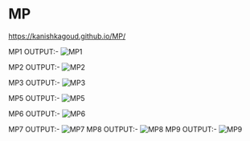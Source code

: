 # MP
https://kanishkagoud.github.io/MP/

MP1 OUTPUT:-  ![MP1](https://github.com/KANISHKAgoud/MP/assets/152781104/6727975d-dec2-4cd5-a89e-3b2c5c0f501a)


MP2 OUTPUT:-  ![MP2](https://github.com/KANISHKAgoud/MP/assets/152781104/2a6e5dfa-6575-48e3-b8ed-6f31df54412e)


MP3 OUTPUT:-  ![MP3](https://github.com/KANISHKAgoud/MP/assets/152781104/876f8b41-8c9c-4e6c-8d13-0329b3dcde4f)


MP5 OUTPUT:-  ![MP5](https://github.com/KANISHKAgoud/MP/assets/152781104/4bf8b2b8-3049-401e-9867-743630c08934)


MP6 OUTPUT:-  ![MP6](https://github.com/KANISHKAgoud/MP/assets/152781104/f3d675e6-623a-47bf-bbbf-66fc9705bc99)


MP7 OUTPUT:-  ![MP7](https://github.com/KANISHKAgoud/MP/assets/152781104/9bb9c613-7493-4e17-9e31-38a706622b43)
MP8 OUTPUT:-  ![MP8](https://github.com/KANISHKAgoud/MP/assets/152781104/7b532252-28f3-4ffb-a473-63c649f59729)
MP9 OUTPUT:-  ![MP9](https://github.com/KANISHKAgoud/MP/assets/152781104/121f3214-4ad1-42a9-a22f-0b2a5adc5d31)
